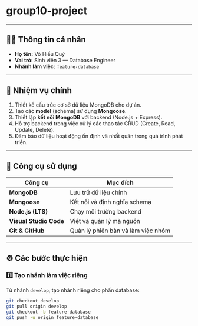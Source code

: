 # group10-project
---

## 🧑‍💻 Thông tin cá nhân
- **Họ tên:** Võ Hiếu Quý  
- **Vai trò:** Sinh viên 3 — Database Engineer  
- **Nhánh làm việc:** `feature-database`

---

## 🎯 Nhiệm vụ chính
1. Thiết kế cấu trúc cơ sở dữ liệu MongoDB cho dự án.  
2. Tạo các **model** (schema) sử dụng **Mongoose**.  
3. Thiết lập **kết nối MongoDB** với backend (Node.js + Express).  
4. Hỗ trợ backend trong việc xử lý các thao tác CRUD (Create, Read, Update, Delete).  
5. Đảm bảo dữ liệu hoạt động ổn định và nhất quán trong quá trình phát triển.

---

## 🧰 Công cụ sử dụng
| Công cụ | Mục đích |
|----------|-----------|
| **MongoDB** | Lưu trữ dữ liệu chính |
| **Mongoose** | Kết nối và định nghĩa schema |
| **Node.js (LTS)** | Chạy môi trường backend |
| **Visual Studio Code** | Viết và quản lý mã nguồn |
| **Git & GitHub** | Quản lý phiên bản và làm việc nhóm |

---

## ⚙️ Các bước thực hiện

### 1️⃣ Tạo nhánh làm việc riêng
Từ nhánh `develop`, tạo nhánh riêng cho phần database:
```bash
git checkout develop
git pull origin develop
git checkout -b feature-database
git push -u origin feature-database
